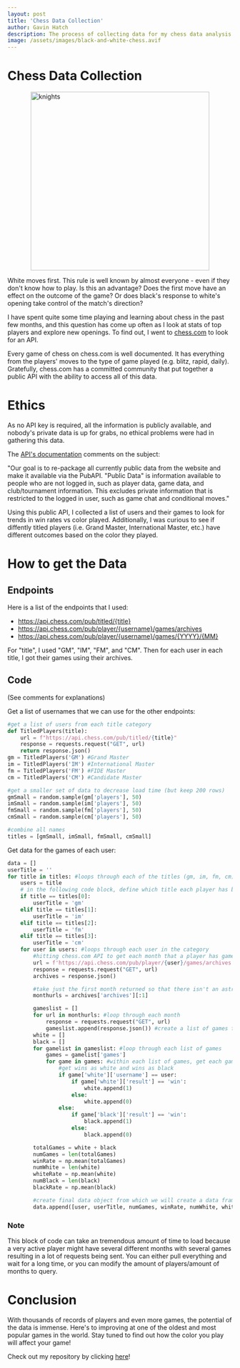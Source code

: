 ```yaml
---
layout: post
title: 'Chess Data Collection'
author: Gavin Hatch
description: The process of collecting data for my chess data analysis project
image: /assets/images/black-and-white-chess.avif
---
```


# Chess Data Collection

<img 
    src="https://github.com/grhatch/my386blog/blob/main/assets/images/knights.avif?raw=true" alt="knights" style="display: block;
            margin-left: auto;
            margin-right: auto; width:400px;"
/>

White moves first. This rule is well known by almost everyone - even if they don't know how to play. Is this an advantage? Does the first move have an effect on the outcome of the game? Or does black's response to white's opening take control of the match's direction?

I have spent quite some time playing and learning about chess in the past few months, and this question has come up often as I look at stats of top players and explore new openings. To find out, I went to [chess.com](https://www.chess.com) to look for an API.

Every game of chess on chess.com is well documented. It has everything from the players' moves to the type of game played (e.g. blitz, rapid, daily). Gratefully, chess.com has a committed community that put together a public API with the ability to access all of this data.

# Ethics

As no API key is required, all the information is publicly available, and nobody's private data is up for grabs, no ethical problems were had in gathering this data.

The [API's documentation](https://www.chess.com/news/view/published-data-api) comments on the subject:

"Our goal is to re-package all currently public data from the website and make it available via the PubAPI. "Public Data" is information available to people who are not logged in, such as player data, game data, and club/tournament information. This excludes private information that is restricted to the logged in user, such as game chat and conditional moves."

Using this public API, I collected a list of users and their games to look for trends in win rates vs color played. Additionally, I was curious to see if diffently titled players (i.e. Grand Master, International Master, etc.) have different outcomes based on the color they played.

# How to get the Data

## Endpoints

Here is a list of the endpoints that I used:

- https://api.chess.com/pub/titled/{title}
- https://api.chess.com/pub/player/{username}/games/archives
- https://api.chess.com/pub/player/{username}/games/{YYYY}/{MM}

For "title", I used "GM", "IM", "FM", and "CM".
Then for each user in each title, I got their games using their archives.

## Code

(See comments for explanations)

Get a list of usernames that we can use for the other endpoints:

```python
#get a list of users from each title category
def TitledPlayers(title):
    url = f"https://api.chess.com/pub/titled/{title}"
    response = requests.request("GET", url)
    return response.json()
gm = TitledPlayers('GM') #Grand Master
im = TitledPlayers('IM') #International Master
fm = TitledPlayers('FM') #FIDE Master
cm = TitledPlayers('CM') #Candidate Master

#get a smaller set of data to decrease load time (but keep 200 rows)
gmSmall = random.sample(gm['players'], 50)
imSmall = random.sample(im['players'], 50)
fmSmall = random.sample(fm['players'], 50)
cmSmall = random.sample(cm['players'], 50)

#combine all names
titles = [gmSmall, imSmall, fmSmall, cmSmall]

```

Get data for the games of each user:

```python
data = []
userTitle = ''
for title in titles: #loops through each of the titles (gm, im, fm, cm)
    users = title
    # in the following code block, define which title each player has based on which part of the loop it is in
    if title == titles[0]:
        userTitle = 'gm'
    elif title == titles[1]:
        userTitle = 'im'
    elif title == titles[2]:
        userTitle = 'fm'
    elif title == titles[3]:
        userTitle = 'cm'
    for user in users: #loops through each user in the category
        #hitting chess.com API to get each month that a player has games
        url = f'https://api.chess.com/pub/player/{user}/games/archives'
        response = requests.request("GET", url)
        archives = response.json()

        #take just the first month returned so that there isn't an astronomical amount of data
        monthurls = archives['archives'][:1]

        gameslist = []
        for url in monthurls: #loop through each month
            response = requests.request("GET", url)
            gameslist.append(response.json()) #create a list of games for each player
        white = []
        black = []
        for gamelist in gameslist: #loop through each list of games
            games = gamelist['games']
            for game in games: #within each list of games, get each game
                #get wins as white and wins as black
                if game['white']['username'] == user:
                    if game['white']['result'] == 'win':
                        white.append(1)
                    else:
                        white.append(0)
                else:
                    if game['black']['result'] == 'win':
                        black.append(1)
                    else:
                        black.append(0)

        totalGames = white + black
        numGames = len(totalGames)
        winRate = np.mean(totalGames)
        numWhite = len(white)
        whiteRate = np.mean(white)
        numBlack = len(black)
        blackRate = np.mean(black)

        #create final data object from which we will create a data frame and do some analysis
        data.append([user, userTitle, numGames, winRate, numWhite, whiteRate, numBlack, blackRate])

```

### Note

This block of code can take an tremendous amount of time to load because a very active player might have several different months with several games resulting in a lot of requests being sent. You can either pull everything and wait for a long time, or you can modify the amount of players/amount of months to query.

# Conclusion

With thousands of records of players and even more games, the potential of the data is immense. Here's to improving at one of the oldest and most popular games in the world. Stay tuned to find out how the color you play will affect your game!

Check out my repository by clicking [here](https://github.com/grhatch/chess-grhatch)!

